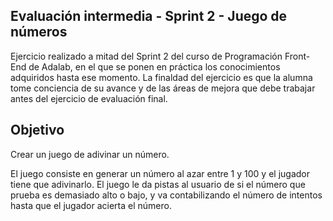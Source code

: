 Evaluación intermedia - Sprint 2 - Juego de números
-------------------------------------------------------


Ejercicio realizado a mitad del Sprint 2 del curso de Programación Front-End de Adalab, en el que se ponen en práctica los conocimientos adquiridos hasta ese momento. La finaldad del ejercicio es que la alumna tome conciencia de su avance y de las áreas de mejora que debe trabajar antes del ejercicio de evaluación final.

Objetivo
------

Crear un juego de adivinar un número.

El juego consiste en generar un número al azar entre 1 y 100 y el jugador tiene que adivinarlo. El juego le da pistas al usuario de si el número que prueba es demasiado alto o bajo, y va contabilizando el número de intentos hasta que el jugador acierta el número.

